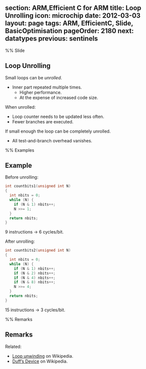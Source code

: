 section: ARM,Efficient C for ARM
title: Loop Unrolling
icon: microchip
date: 2012-03-03
layout: page
tags: ARM, EfficientC, Slide, BasicOptimisation
pageOrder: 2180
next: datatypes
previous: sentinels
----

%% Slide

## Loop Unrolling

Small loops can be *unrolled*.

* Inner part repeated multiple times.
  * Higher performance.
  * At the expense of increased code size.

When unrolled:

* Loop counter needs to be updated less often.
* Fewer branches are executed.

If small enough the loop can be completely unrolled.

* All test-and-branch overhead vanishes.

%% Examples

## Example

Before unrolling:

``` c
int countbits1(unsigned int N)
{
  int nbits = 0;
  while (N) {
    if (N & 1) nbits++;
    N >>= 1;
  }
  return nbits;
}
```

9 instructions → 6 cycles/bit.

After unrolling:

``` c
int countbits2(unsigned int N)
{
  int nbits = 0;
  while (N) {
    if (N & 1) nbits++;
    if (N & 2) nbits++;
    if (N & 4) nbits++;
    if (N & 8) nbits++;
    N >>= 4;
  }
  return nbits;
}
```

15 instructions → 3 cycles/bit.

%% Remarks

## Remarks

Related:

* [Loop unwinding](http://en.wikipedia.org/wiki/Loop_unwinding) on Wikipedia.
* [Duff’s Device](http://en.wikipedia.org/wiki/Duff's_device) on Wikipedia.
